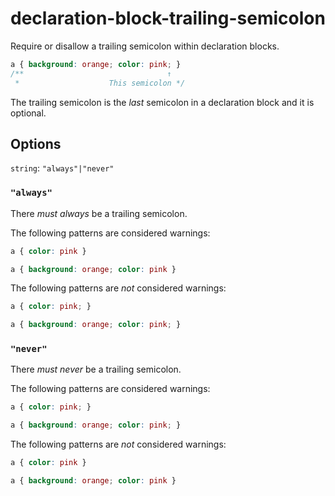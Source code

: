 # declaration-block-trailing-semicolon

Require or disallow a trailing semicolon within declaration blocks.

```css
a { background: orange; color: pink; }
/**                                ↑
 *                    This semicolon */
```

The trailing semicolon is the *last* semicolon in a declaration block and it is optional.

## Options

`string`: `"always"|"never"`

### `"always"`

There *must always* be a trailing semicolon.

The following patterns are considered warnings:

```css
a { color: pink }
```

```css
a { background: orange; color: pink }
```

The following patterns are *not* considered warnings:

```css
a { color: pink; }
```

```css
a { background: orange; color: pink; }
```

### `"never"`

There *must never* be a trailing semicolon.

The following patterns are considered warnings:

```css
a { color: pink; }
```

```css
a { background: orange; color: pink; }
```

The following patterns are *not* considered warnings:

```css
a { color: pink }
```

```css
a { background: orange; color: pink }
```
